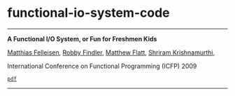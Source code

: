 # functional-io-system-code

---

**A Functional I/O System, or Fun for Freshmen Kids**

[Matthias Felleisen](http://www.ccs.neu.edu/~matthias/), [Robby Findler](http://www.cs.northwestern.edu/~robby/), [Matthew Flatt](http://www.cs.utah.edu/~mflatt/), [Shriram Krishnamurthi](http://www.cs.brown.edu/~sk/),

International Conference on Functional Programming (ICFP) 2009

[`pdf`](https://www2.ccs.neu.edu/racket/pubs/icfp09-fffk.pdf)


---
